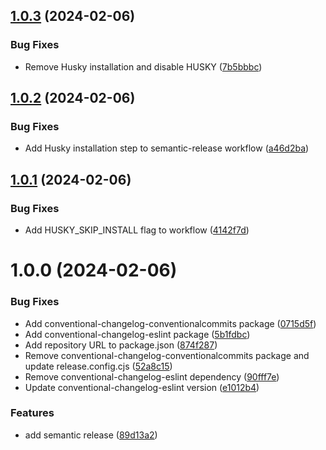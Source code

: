 ## [1.0.3](https://github.com/iPagar/react-phone-input-beatify/compare/v1.0.2...v1.0.3) (2024-02-06)


### Bug Fixes

* Remove Husky installation and disable HUSKY ([7b5bbbc](https://github.com/iPagar/react-phone-input-beatify/commit/7b5bbbccdaa061ceee7e8c18aa3cf7c911040771))

## [1.0.2](https://github.com/iPagar/react-phone-input-beatify/compare/v1.0.1...v1.0.2) (2024-02-06)


### Bug Fixes

* Add Husky installation step to semantic-release workflow ([a46d2ba](https://github.com/iPagar/react-phone-input-beatify/commit/a46d2ba19c0bee8add4b0ba87233c964ef2a860a))

## [1.0.1](https://github.com/iPagar/react-phone-input-beatify/compare/v1.0.0...v1.0.1) (2024-02-06)


### Bug Fixes

* Add HUSKY_SKIP_INSTALL flag to workflow ([4142f7d](https://github.com/iPagar/react-phone-input-beatify/commit/4142f7d9f3e4068e973babf4d136ec02f2bb37ff))

# 1.0.0 (2024-02-06)


### Bug Fixes

* Add conventional-changelog-conventionalcommits package ([0715d5f](https://github.com/iPagar/react-phone-input-beatify/commit/0715d5f8e384796289902df218ea5924eb6e6974))
* Add conventional-changelog-eslint package ([5b1fdbc](https://github.com/iPagar/react-phone-input-beatify/commit/5b1fdbc2262c664357e8dbf490b8255c2ccc40c9))
* Add repository URL to package.json ([874f287](https://github.com/iPagar/react-phone-input-beatify/commit/874f2878c4c3605be5870e0f85ec388931bd4b1c))
* Remove conventional-changelog-conventionalcommits package and update release.config.cjs ([52a8c15](https://github.com/iPagar/react-phone-input-beatify/commit/52a8c155658e4dff289a9a2962f8194ff7f45eca))
* Remove conventional-changelog-eslint dependency ([90fff7e](https://github.com/iPagar/react-phone-input-beatify/commit/90fff7ecb6cec70841dc9a8e45ea5b5ed44b4189))
* Update conventional-changelog-eslint version ([e1012b4](https://github.com/iPagar/react-phone-input-beatify/commit/e1012b46c99247825228ff84152f954f5a1468e3))


### Features

* add semantic release ([89d13a2](https://github.com/iPagar/react-phone-input-beatify/commit/89d13a2b0525efdc93809864237bb569c937ddb9))
